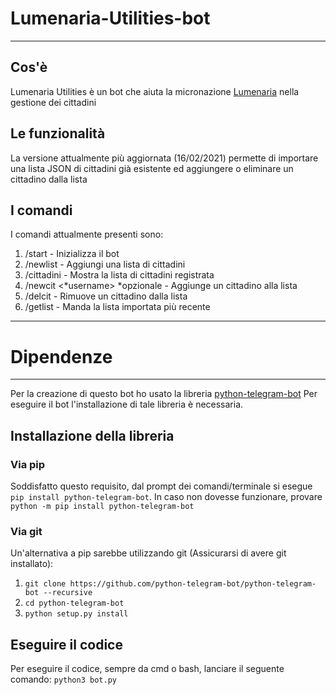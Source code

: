 # Lumenaria-Utilities-bot
----
## Cos'è
Lumenaria Utilities è un bot che aiuta la micronazione [Lumenaria](https://t.me/RepubblicaLumenaria) nella gestione dei cittadini
## Le funzionalità
La versione attualmente più aggiornata (16/02/2021) permette di importare una lista JSON di cittadini già esistente ed aggiungere o eliminare un cittadino dalla lista
## I comandi
I comandi attualmente presenti sono:
1. /start - Inizializza il bot
1. /newlist - Aggiungi una lista di cittadini
1. /cittadini - Mostra la lista di cittadini registrata
1. /newcit <nome> <cognome> <*username> *opzionale - Aggiunge un cittadino alla lista
1. /delcit <posizione-lista> - Rimuove un cittadino dalla lista
2. /getlist - Manda la lista importata più recente
----
# Dipendenze
----
Per la creazione di questo bot ho usato la libreria [python-telegram-bot](https://github.com/python-telegram-bot/python-telegram-bot)
Per eseguire il bot l'installazione di tale libreria è necessaria.
## Installazione della libreria
### Via pip
Soddisfatto questo requisito, dal prompt dei comandi/terminale si esegue `pip install python-telegram-bot`. In caso non dovesse funzionare, provare
`python -m pip install python-telegram-bot`
### Via git
Un'alternativa a pip sarebbe utilizzando git (Assicurarsi di avere git installato):
1. `git clone https://github.com/python-telegram-bot/python-telegram-bot --recursive`
2. `cd python-telegram-bot`
3. `python setup.py install`
## Eseguire il codice
Per eseguire il codice, sempre da cmd o bash, lanciare il seguente comando:
`python3 bot.py`
